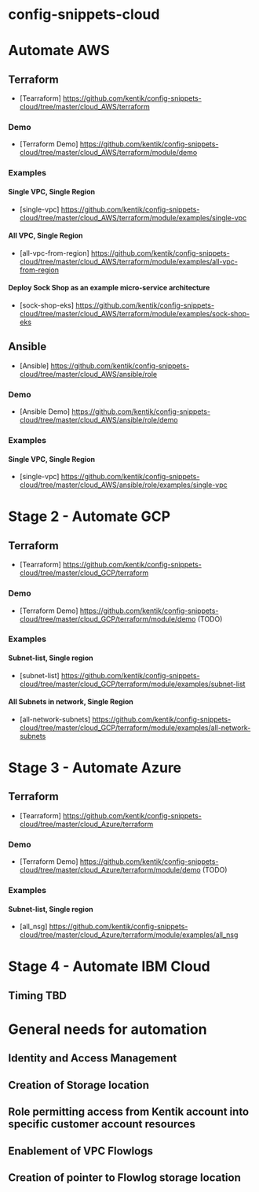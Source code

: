 # config-snippets-cloud

# Automate AWS
## Terraform
* [Tearraform] https://github.com/kentik/config-snippets-cloud/tree/master/cloud_AWS/terraform
### Demo
* [Terraform Demo] https://github.com/kentik/config-snippets-cloud/tree/master/cloud_AWS/terraform/module/demo
### Examples
#### Single VPC, Single Region
* [single-vpc] https://github.com/kentik/config-snippets-cloud/tree/master/cloud_AWS/terraform/module/examples/single-vpc
#### All VPC, Single Region
* [all-vpc-from-region] https://github.com/kentik/config-snippets-cloud/tree/master/cloud_AWS/terraform/module/examples/all-vpc-from-region 
#### Deploy Sock Shop as an example micro-service architecture
* [sock-shop-eks] https://github.com/kentik/config-snippets-cloud/tree/master/cloud_AWS/terraform/module/examples/sock-shop-eks

## Ansible
* [Ansible] https://github.com/kentik/config-snippets-cloud/tree/master/cloud_AWS/ansible/role
### Demo
* [Ansible Demo] https://github.com/kentik/config-snippets-cloud/tree/master/cloud_AWS/ansible/role/demo
### Examples
#### Single VPC, Single Region
* [single-vpc] https://github.com/kentik/config-snippets-cloud/tree/master/cloud_AWS/ansible/role/examples/single-vpc


# Stage 2 - Automate GCP
## Terraform
* [Tearraform] https://github.com/kentik/config-snippets-cloud/tree/master/cloud_GCP/terraform
### Demo
* [Terraform Demo] https://github.com/kentik/config-snippets-cloud/tree/master/cloud_GCP/terraform/module/demo (TODO)
### Examples
#### Subnet-list, Single region
* [subnet-list] https://github.com/kentik/config-snippets-cloud/tree/master/cloud_GCP/terraform/module/examples/subnet-list
#### All Subnets in network, Single Region
* [all-network-subnets] https://github.com/kentik/config-snippets-cloud/tree/master/cloud_GCP/terraform/module/examples/all-network-subnets

# Stage 3 - Automate Azure
## Terraform
* [Tearraform] https://github.com/kentik/config-snippets-cloud/tree/master/cloud_Azure/terraform
### Demo
* [Terraform Demo] https://github.com/kentik/config-snippets-cloud/tree/master/cloud_Azure/terraform/module/demo (TODO)
### Examples
#### Subnet-list, Single region
* [all_nsg] https://github.com/kentik/config-snippets-cloud/tree/master/cloud_Azure/terraform/module/examples/all_nsg

# Stage 4 - Automate IBM Cloud
## Timing TBD

# General needs for automation
## Identity and Access Management
## Creation of Storage location
## Role permitting access from Kentik account into specific customer account resources
## Enablement of VPC Flowlogs
## Creation of pointer to Flowlog storage location
